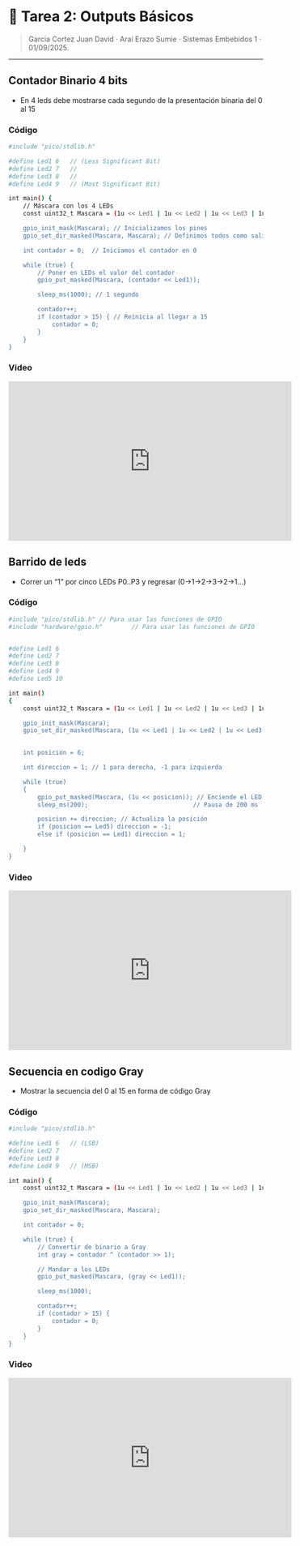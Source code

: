 # 🤖 Tarea 2: Outputs Básicos
> Garcia Cortez Juan David · Arai Erazo Sumie ·  Sistemas Embebidos 1  ·  01/09/2025.

---


## Contador Binario 4 bits
* En 4 leds debe mostrarse cada segundo de la presentación binaria del 0 al 15

### Código
```bash
#include "pico/stdlib.h"

#define Led1 6   // (Less Significant Bit)
#define Led2 7   // 
#define Led3 8   // 
#define Led4 9   // (Most Significant Bit)

int main() {
    // Máscara con los 4 LEDs
    const uint32_t Mascara = (1u << Led1 | 1u << Led2 | 1u << Led3 | 1u << Led4); //Aqui se define que leds vamos a ocupar

    gpio_init_mask(Mascara); // Inicializamos los pines
    gpio_set_dir_masked(Mascara, Mascara); // Definimos todos como salida, utilizando 1u que se mostro arriba

    int contador = 0;  // Iniciamos el contador en 0

    while (true) {
        // Poner en LEDs el valor del contador
        gpio_put_masked(Mascara, (contador << Led1));

        sleep_ms(1000); // 1 segundo

        contador++;
        if (contador > 15) { // Reinicia al llegar a 15
            contador = 0;
        }
    }
}
```
### Video
<iframe width="560" height="315" src="https://www.youtube.com/embed/cVW_jtcMMA4" frameborder="0" allowfullscreen></iframe>


## Barrido de leds
* Correr un “1” por cinco LEDs P0..P3 y regresar (0→1→2→3→2→1…)

### Código
```bash
#include "pico/stdlib.h" // Para usar las funciones de GPIO
#include "hardware/gpio.h"        // Para usar las funciones de GPIO


#define Led1 6
#define Led2 7
#define Led3 8
#define Led4 9
#define Led5 10

int main()
{
    const uint32_t Mascara = (1u << Led1 | 1u << Led2 | 1u << Led3 | 1u << Led4 | 1u << Led5);

    gpio_init_mask(Mascara);                                                                                                                 // Inicializa los pines
    gpio_set_dir_masked(Mascara, (1u << Led1 | 1u << Led2 | 1u << Led3 | 1u << Led4 | 1u << Led5)); // Configura los pines como salida
    

    int posicion = 6;

    int direccion = 1; // 1 para derecha, -1 para izquierda

    while (true)
    {
        gpio_put_masked(Mascara, (1u << posicion)); // Enciende el LED en la posición actual
        sleep_ms(200);                             // Pausa de 200 ms

        posicion += direccion; // Actualiza la posición
        if (posicion == Led5) direccion = -1;
        else if (posicion == Led1) direccion = 1;

    }
}
```
### Video
<iframe width="560" height="315" src="https://www.youtube.com/embed/AlaYZ4KBXfA" frameborder="0" allowfullscreen></iframe>

## Secuencia en codigo Gray
* Mostrar la secuencia del 0 al 15 en forma de código Gray

### Código
```bash
#include "pico/stdlib.h"

#define Led1 6   // (LSB)
#define Led2 7   
#define Led3 8   
#define Led4 9   // (MSB)

int main() {
    const uint32_t Mascara = (1u << Led1 | 1u << Led2 | 1u << Led3 | 1u << Led4);

    gpio_init_mask(Mascara);
    gpio_set_dir_masked(Mascara, Mascara);

    int contador = 0;

    while (true) {
        // Convertir de binario a Gray
        int gray = contador ^ (contador >> 1);

        // Mandar a los LEDs
        gpio_put_masked(Mascara, (gray << Led1));

        sleep_ms(1000);

        contador++;
        if (contador > 15) {
            contador = 0;
        }
    }
}

```
### Video
<iframe width="560" height="315" src="https://www.youtube.com/embed/pw941NrEIGA" frameborder="0" allowfullscreen></iframe>
